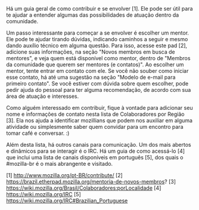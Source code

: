 Há um guia geral de como contribuir e se envolver [1]. Ele pode ser útil
para te ajudar a entender algumas das possibilidades de atuação dentro da
comunidade.

Um passo interessante para começar a se envolver é escolher um mentor. Ele
pode te ajudar tirando dúvidas, indicando caminhos a seguir e mesmo dando
auxílio técnico em alguma questão. Para isso, acesse este pad [2], adicione
suas informações, na seção "Novos membros em busca de mentores", e veja
quem está disponível como mentor, dentro de "Membros da comunidade que
querem ser mentores (e contatos)". Ao escolher um mentor, tente entrar em
contato com ele. Se você não souber como iniciar esse contato, há até uma
sugestão na seção "Modelo de e-mail para primeiro contato". Se você estiver
com dúvida sobre quem escolher, pode pedir ajuda do pessoal para ter alguma
recomendação, de acordo com sua área de atuação e interesses.

Como alguém interessado em contribuir, fique à vontade para adicionar seu
nome e informações de contato nesta lista de Colaboradores por Região [3].
Ela nos ajuda a identificar mozillians que podem nos auxiliar em alguma
atividade ou simplesmente saber quem convidar para um encontro para tomar
café e conversar. :)

Além desta lista, há outros canais para comunicação. Um dos mais abertos e
dinâmicos para se interagir é o IRC. Há um guia de como acessá-lo [4] que
inclui uma lista de canais disponíveis em português [5], dos quais o
#mozilla-br é o mais abrangente e visitado.

[1] http://www.mozilla.org/pt-BR/contribute/
[2] https://brazil.etherpad.mozilla.org/mentoria-de-novos-membros?
[3] https://wiki.mozilla.org/Brasil/Colaboradores:porLocalidade
[4] https://wiki.mozilla.org/IRC
[5] https://wiki.mozilla.org/IRC#Brazilian_Portuguese